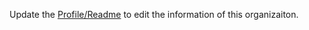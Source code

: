 
Update the [Profile/Readme](https://github.com/Academia-750/.github/blob/main/profile/README.md) to edit the information of this organizaiton.
